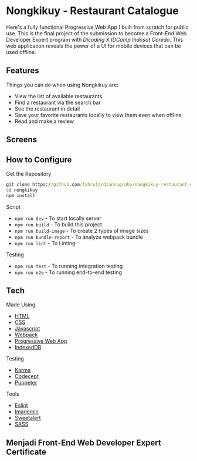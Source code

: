 # Nongkikuy - Restaurant Catalogue
Here's a fully functional Progressive Web App I built from scratch for public use. This is the final project of the submission to become a Front-End Web Developer Expert program with *Dicoding* X *IDCamp Indosat Ooredo*. This web application reveals the power of a UI for mobile devices that can be used offline.

## Features
Things you can do when using Nongkikuy are:
* View the list of available restaurants
* Find a restaurant via the search bar
* See the restaurant in detail
* Save your favorite restaurants locally to view them even when offline
* Read and make a review

## Screens

## How to Configure
Get the Repository

```cmd
git clone https://github.com/fahrulardiannugroho/nongkikuy-restaurant-catalogue.git
cd nongkikuy
npm install
```

Script
- `npm run dev` - To start locally server
- `npm run build` - To build this project
- `npm run build-image` - To create 2 types of image sizes
- `npm run bundle-report` - To analyze webpack bundle
- `npm run lint` - To Linting

Testing
- `npm run test` - To running integration testing
- `npm run e2e` - To running end-to-end testing

## Tech
Made Using
- [HTML](https://www.w3schools.com/html/)
- [CSS](https://www.w3schools.com/css/)
- [Javascript](https://www.javascript.com/)
- [Webpack](https://webpack.js.org/)
- [Progressive Web App](https://web.dev/progressive-web-apps/)
- [IndexedDB](https://developers.google.com/web/ilt/pwa/working-with-indexeddb)

Testing
- [Karma](https://karma-runner.github.io/latest/index.html)
- [Codecept](https://codecept.io/)
- [Puppeter](https://codecept.io/helpers/Puppeteer/#seeinsource)

Tools
- [Eslint](https://eslint.org/)
- [Imagemin](https://github.com/imagemin/imagemin)
- [Sweetalert](https://sweetalert.js.org/guides/)
- [SASS](https://sass-lang.com/)

## Menjadi Front-End Web Developer Expert Certificate